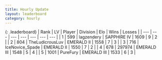 ```yaml
---
title: Hourly Update
layout: leaderboard
category: hourly
---
```


{: .leaderboard}
| Rank | LV | Player | Division | Elo | Wins | Losses |
| --- | --- | --- | --- | --- | --- | --- |
| <span data-change="-">1</span> | 599 | <span title="ID: 628282">lagzendery</span> | SAPPHIRE IV | <span data-change="-">1609</span> | <span data-change="-">9</span> | <span data-change="-">2</span> |
| <span data-change="-">2</span> | 804 | <span title="ID: 390615">TheLudicrousLuv</span> | EMERALD II | <span data-change="-">1558</span> | <span data-change="-">7</span> | <span data-change="-">3</span> |
| <span data-change="-">3</span> | 716 | <span title="ID: 597289">IceNovice_Spade</span> | EMERALD II | <span data-change="-">1550</span> | <span data-change="-">7</span> | <span data-change="-">2</span> |
| <span data-change="-">4</span> | 678 | <span title="ID: 544038">297974</span> | EMERALD III | <span data-change="-">1548</span> | <span data-change="-">5</span> | <span data-change="-">4</span> |
| <span data-change="-">5</span> | 1001 | <span title="ID: 366229">PureFury</span> | EMERALD III | <span data-change="-">1533</span> | <span data-change="-">6</span> | <span data-change="-">3</span> |